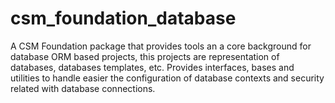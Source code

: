 # csm_foundation_database

A CSM Foundation package that provides tools an a core background for
database ORM based projects, this projects are representation of databases, databases templates, etc. Provides interfaces, bases and utilities to handle easier the configuration of database contexts and security related with database connections.
